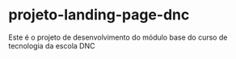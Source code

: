# projeto-landing-page-dnc
Este é o projeto de desenvolvimento do módulo base do curso de tecnologia da escola DNC
